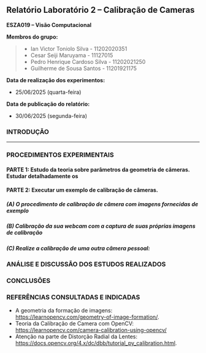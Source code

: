 ## Relatório Laboratório 2 – Calibração de Cameras

**ESZA019 – Visão Computacional**

**Membros do grupo:**

> - Ian Victor Toniolo Silva - 11202020351
> - Cesar Seiji Maruyama - 11127015
> - Pedro Henrique Cardoso Silva - 11202021250
> - Guilherme de Sousa Santos - 11201921175

**Data de realização dos experimentos:**
- 25/06/2025 (quarta-feira)

**Data de publicação do relatório:**
- 30/06/2025 (segunda-feira)

### INTRODUÇÃO


---

### PROCEDIMENTOS EXPERIMENTAIS

#### PARTE 1: Estudo da teoria sobre parâmetros da geometria de câmeras. Estudar detalhadamente os

#### PARTE 2: Executar um exemplo de calibração de câmeras.

##### (A) O procedimento de calibração de câmera com imagens fornecidas de exemplo

##### (B) Calibração da sua webcam com a captura de suas próprias imagens de calibração

##### (C) Realize a calibração de uma outra câmera pessoal:

### ANÁLISE E DISCUSSÃO DOS ESTUDOS REALIZADOS

### CONCLUSÕES

### REFERÊNCIAS CONSULTADAS E INDICADAS

- A geometria da formação de imagens:
<https://learnopencv.com/geometry-of-image-formation/>.
- Teoria da Calibração de Camera com OpenCV:
<https://learnopencv.com/camera-calibration-using-opencv/>
- Atenção na parte de Distorção Radial da Lentes:
<https://docs.opencv.org/4.x/dc/dbb/tutorial_py_calibration.html>.
